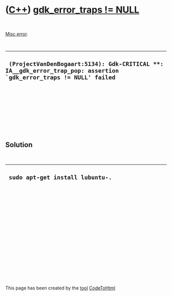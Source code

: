 
 

 

 

 

 

([C++](Cpp.md)) [gdk\_error\_traps != NULL](CppMiscErrorGdk_error_trapsNotNull.md)
====================================================================================

 

[Misc error](CppMiscError.md).

 

  -------------------------------------------------------------------------------------------------------------------------
  ``  (ProjectVanDenBogaart:5134): Gdk-CRITICAL **: IA__gdk_error_trap_pop: assertion `gdk_error_traps != NULL' failed ``
  -------------------------------------------------------------------------------------------------------------------------

 

 

 

 

 

Solution
--------

 

  -----------------------------------
  ` sudo apt-get install lubuntu-.`
  -----------------------------------

 

 

 

 

 

 

 

 

 

 

This page has been created by the [tool](Tools.md)
[CodeToHtml](ToolCodeToHtml.md)
